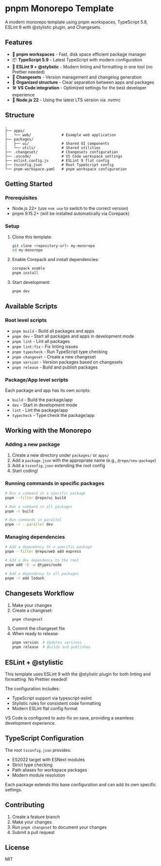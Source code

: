 # pnpm Monorepo Template

A modern monorepo template using pnpm workspaces, TypeScript 5.8, ESLint 9 with @stylistic plugin, and Changesets.

## Features

- 🚀 **pnpm workspaces** - Fast, disk space efficient package manager
- 📦 **TypeScript 5.9** - Latest TypeScript with modern configuration
- 🎨 **ESLint 9 + @stylistic** - Modern linting and formatting in one tool (no Prettier needed)
- 🔄 **Changesets** - Version management and changelog generation
- 📁 **Organized structure** - Clear separation between apps and packages
- 🛠️ **VS Code integration** - Optimized settings for the best developer experience
- 📌 **Node.js 22** - Using the latest LTS version via .nvmrc

## Structure

```
.
├── apps/
│   └── web/              # Example web application
├── packages/
│   ├── ui/               # Shared UI components
│   └── utils/            # Shared utilities
├── .changeset/           # Changesets configuration
├── .vscode/              # VS Code workspace settings
├── eslint.config.js      # ESLint 9 flat config
├── tsconfig.json         # Root TypeScript config
└── pnpm-workspace.yaml   # pnpm workspace configuration
```

## Getting Started

### Prerequisites

- Node.js 22+ (use `nvm use` to switch to the correct version)
- pnpm 9.15.2+ (will be installed automatically via Corepack)

### Setup

1. Clone this template:
   ```bash
   git clone <repository-url> my-monorepo
   cd my-monorepo
   ```

2. Enable Corepack and install dependencies:
   ```bash
   corepack enable
   pnpm install
   ```

3. Start development:
   ```bash
   pnpm dev
   ```

## Available Scripts

### Root level scripts

- `pnpm build` - Build all packages and apps
- `pnpm dev` - Start all packages and apps in development mode
- `pnpm lint` - Lint all packages
- `pnpm lint:fix` - Fix linting issues
- `pnpm typecheck` - Run TypeScript type checking
- `pnpm changeset` - Create a new changeset
- `pnpm version` - Version packages based on changesets
- `pnpm release` - Build and publish packages

### Package/App level scripts

Each package and app has its own scripts:
- `build` - Build the package/app
- `dev` - Start in development mode
- `lint` - Lint the package/app
- `typecheck` - Type check the package/app

## Working with the Monorepo

### Adding a new package

1. Create a new directory under `packages/` or `apps/`
2. Add a `package.json` with the appropriate name (e.g., `@repo/new-package`)
3. Add a `tsconfig.json` extending the root config
4. Start coding!

### Running commands in specific packages

```bash
# Run a command in a specific package
pnpm --filter @repo/ui build

# Run a command in all packages
pnpm -r build

# Run commands in parallel
pnpm -r --parallel dev
```

### Managing dependencies

```bash
# Add a dependency to a specific package
pnpm --filter @repo/web add express

# Add a dev dependency to the root
pnpm add -D -w @types/node

# Add a dependency to all packages
pnpm -r add lodash
```

## Changesets Workflow

1. Make your changes
2. Create a changeset:
   ```bash
   pnpm changeset
   ```
3. Commit the changeset file
4. When ready to release:
   ```bash
   pnpm version  # Updates versions
   pnpm release  # Builds and publishes
   ```

## ESLint + @stylistic

This template uses ESLint 9 with the @stylistic plugin for both linting and formatting. No Prettier needed!

The configuration includes:
- TypeScript support via typescript-eslint
- Stylistic rules for consistent code formatting
- Modern ESLint flat config format

VS Code is configured to auto-fix on save, providing a seamless development experience.

## TypeScript Configuration

The root `tsconfig.json` provides:
- ES2022 target with ESNext modules
- Strict type checking
- Path aliases for workspace packages
- Modern module resolution

Each package extends this base configuration and can add its own specific settings.

## Contributing

1. Create a feature branch
2. Make your changes
3. Run `pnpm changeset` to document your changes
4. Submit a pull request

## License

MIT